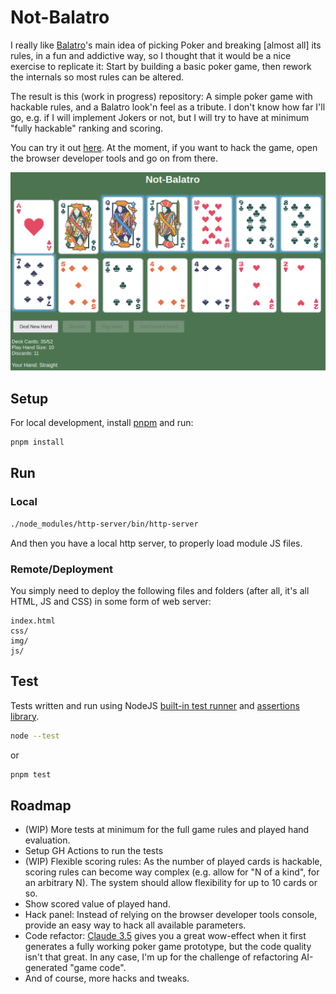 # Not-Balatro

I really like [Balatro](https://www.playbalatro.com/)'s main idea of picking Poker and breaking [almost all] its rules, in a fun and addictive way, so I thought that it would be a nice exercise to replicate it: Start by building a basic poker game, then rework the internals so most rules can be altered.

The result is this (work in progress) repository: A simple poker game with hackable rules, and a Balatro look'n feel as a tribute. I don't know how far I'll go, e.g. if I will implement Jokers or not, but I will try to have at minimum "fully hackable" ranking and scoring.

You can try it out [here](https://kartones.net/demos/030/). At the moment, if you want to hack the game, open the browser developer tools and go on from there.

![Game screenshot](docs/screenshot.png)

## Setup

For local development, install [pnpm](https://pnpm.io/) and run:

```bash
pnpm install
```

## Run

### Local

```bash
./node_modules/http-server/bin/http-server
```

And then you have a local http server, to properly load module JS files.

### Remote/Deployment

You simply need to deploy the following files and folders (after all, it's all HTML, JS and CSS) in some form of web server:

```
index.html
css/
img/
js/
```

## Test

Tests written and run using NodeJS [built-in test runner](https://nodejs.org/docs/latest-v20.x/api/test.html) and [assertions library](https://nodejs.org/docs/latest-v20.x/api/assert.html).

```bash
node --test
```

or

```bash
pnpm test
```

## Roadmap

- (WIP) More tests at minimum for the full game rules and played hand evaluation.
- Setup GH Actions to run the tests
- (WIP) Flexible scoring rules: As the number of played cards is hackable, scoring rules can become way complex (e.g. allow for "N of a kind", for an arbitrary N). The system should allow flexibility for up to 10 cards or so.
- Show scored value of played hand.
- Hack panel: Instead of relying on the browser developer tools console, provide an easy way to hack all available parameters.
- Code refactor: [Claude 3.5](https://claude.ai/) gives you a great wow-effect when it first generates a fully working poker game prototype, but the code quality isn't that great. In any case, I'm up for the challenge of refactoring AI-generated "game code".
- And of course, more hacks and tweaks.
